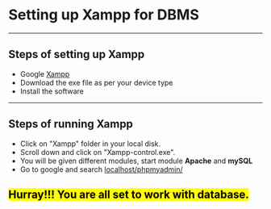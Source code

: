 # Setting up Xampp for DBMS
---

## Steps of setting up Xampp

* Google [Xampp](https://www.apachefriends.org/download.html)
* Download the exe file as per your device type
* Install the software

---

## Steps of running Xampp

* Click on "Xampp" folder in your local disk.
* Scroll down and click on "Xampp-control.exe".
* You will be given different modules, start module
**Apache** and **mySQL**
* Go to google and search [localhost/phpmyadmin/](http://localhost/phpmyadmin)
 
## <mark> Hurray!!! You are all set to work with database.